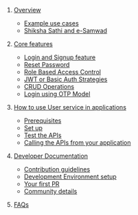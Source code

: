 1. [Overview](overview.md)

   - [Example use cases](overview.md#use-cases)
   - [Shiksha Sathi and e-Samwad](overview.md#use-cases)

2. [Core features](core-features.md)
   - [Login and Signup feature](core-features.md#1-login--sign-up-feature)
   - [Reset Password](core-features.md#2-resetforgot-password)
   - [Role Based Access Control](core-features.md#3-role-based-access-control)
   - [JWT or Basic Auth Strategies](core-features.md#4-jwtbasic-authentication-strategies)
   - [CRUD Operations](core-features.md#5-crud-operations-on-a-user)
   - [Login using OTP Model](core-features.md#6-login-on-otp-based-model)

3. [How to use User service in applications](userservice-usage)
   - [Prerequisites]()
   - [Set up]()
   - [Test the APIs]()
   - [Calling the APIs from your application]()

4. [Developer Documentation](developer-docs.md)
   - [Contribution guidelines](developer-docs.md#📄-contribution-guidelines)
   - [Development Environment setup](developer-docs.md#💻-development-environment-setup)
   - [Your first PR](developer-docs.md#🥇-your-first-pull-request)
   - [Community details](developer-docs.md#👨‍💻-community)

5. [FAQs](faqs.md#faqs)

